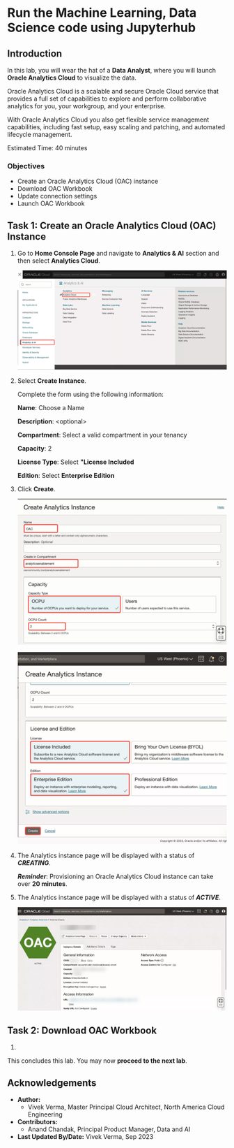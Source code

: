 # Run the Machine Learning, Data Science code using Jupyterhub

## Introduction

In this lab, you will wear the hat of a **Data Analyst**, where you will launch **Oracle Analytics Cloud** to visualize the data.

Oracle Analytics Cloud is a scalable and secure Oracle Cloud service that provides a full set of capabilities to explore and perform collaborative analytics for you, your workgroup, and your enterprise.

With Oracle Analytics Cloud you also get flexible service management capabilities, including fast setup, easy scaling and patching, and automated lifecycle management.

Estimated Time: 40 minutes

### Objectives

* Create an Oracle Analytics Cloud (OAC) instance
* Download OAC Workbook
* Update connection settings
* Launch OAC Workbook

## Task 1: Create an Oracle Analytics Cloud (OAC) Instance

1. Go to **Home Console Page** and navigate to **Analytics & AI** section and then select **Analytics Cloud**.

    ![Oracle Analytics Console](./images/analytics-cloud.png)

2. Select **Create Instance**.

    Complete the form using the following information:
    
    **Name**: Choose a Name
    
    **Description**: &lt;optional&gt;

    **Compartment**: Select a valid compartment in your tenancy
    
    **Capacity**: 2  

    **License Type**: Select **"License Included**

    **Edition**: Select **Enterprise Edition**

3. Click **Create**.

    ![OAC Instance Creation](./images/create-oac-1.png)

    ![OAC Instance Creation](./images/create-oac-2.png)

4. The Analytics instance page will be displayed with a status of ***CREATING***.

    ***Reminder***: Provisioning an Oracle Analytics Cloud instance can take over **20 minutes**.

5. The Analytics instance page will be displayed with a status of ***ACTIVE***.  

    ![OAC Instance Active](./images/oac-details.png)

## Task 2: Download OAC Workbook

1. 

This concludes this lab. You may now **proceed to the next lab**.

## Acknowledgements

* **Author:**  
    + Vivek Verma, Master Principal Cloud Architect, North America Cloud Engineering
* **Contributors:**  
    + Anand Chandak, Principal Product Manager, Data and AI
* **Last Updated By/Date:** Vivek Verma, Sep 2023